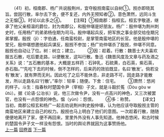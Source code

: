 　　（41）初，桓南郡、杨广共说殷荆州，宜夺殷觊南蛮以自树①。觊亦即晓其旨。尝因行散，率尔去下舍，便不复还，内外无预知者②。意色萧然，远同斗生之无愠③。时论以此多之④。
　　【注释】①桓南郡：指桓玄。桓玄字敬道，继承了他父亲桓温的爵位，封为南郡公，和殷仲堪是好朋友。杨广：殷仲堪为荆州刺史时，任用杨广的弟弟杨佺期为司马。殷仲堪起兵反，把军旅之事全部交给佺期兄弟掌握。殷觊（jì）：字伯通，任南蛮校尉，是掌管南蛮地区的长官。他是殷仲堪的堂兄，殷仲堪想邀他起兵谋反，殷觊不参加；杨广劝仲堪杀了殷觊，仲堪不同意。殷觊也自动让了位。树：树立；建立。
　　②因：趁着。行散：魏晋士大夫喜欢服五石散，吃后要走路，以便散发，这叫行散。鲁迅《魏晋风度及文章与药及酒之关系》说：”五石散的基本，大概是五样药：石钟乳，石硫黄，白石英，紫石英，赤石脂。”“先吃下去的时候，倒不怎样的，后来药的效验既显，名曰‘散发’。倘若没有‘散发’，就有弊而无利。因此吃了之后不能休息，非走路不可，因走路才能散发，所以走路名曰‘行散’。”率尔：轻率；随便。下舍：住宅。
　　③萧然：悠闲的样子。斗生：指春秋时楚国令尹（宰相）子文，就是斗穀於菟（Dòu gòu w ūtú）。据《论语·公冶长）说，他三次做令尹，没有一点高兴的神色，又三次被罢官，也没有一点怨恨的神色。愠（yùn）：怨恨。
　　④多：称赞。
　　【译文】当初，南郡公桓玄和杨广一起去劝说荆州刺史殷仲堪，认为他应该夺取殷觊主管的南蛮地区来建立自己的权力。殷觊也马上明白了他们的意图。一次趁着行散，随随便便地离开了家，便不再回来，里里外外没有人事先知道。他神态悠闲，和古时候的楚国令尹子文一样没有怨恨。当时的舆论界就因为这事赞扬他。
<br>[上一篇](01_40) [回卷首](01_00) [下一篇](01_42)  

